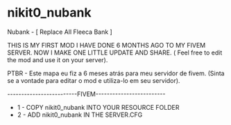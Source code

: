 # nikit0_nubank
Nubank - [ Replace All Fleeca Bank ]

THIS IS MY FIRST MOD I HAVE DONE 6 MONTHS AGO TO MY FIVEM SERVER. NOW I MAKE ONE LITTLE UPDATE AND SHARE.
( Feel free to edit the mod and use it on your server).

PTBR - Este mapa eu fiz a 6 meses atrás para meu servidor de fivem.
(Sinta se a vontade para editar o mod e utiliza-lo em seu servidor).

-------------------------FIVEM-------------------------

- 1 - COPY nikit0_nubank INTO YOUR RESOURCE FOLDER
- 2 - ADD nikit0_nubank IN THE SERVER.CFG
